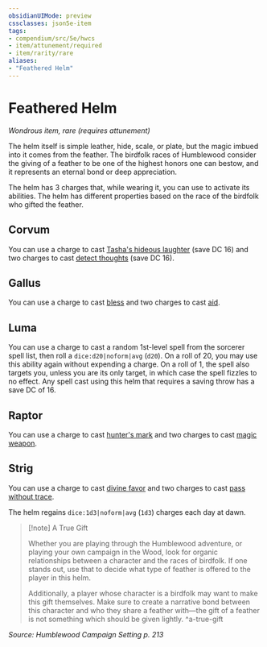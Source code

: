 ```yaml
---
obsidianUIMode: preview
cssclasses: json5e-item
tags:
- compendium/src/5e/hwcs
- item/attunement/required
- item/rarity/rare
aliases: 
- "Feathered Helm"
---
```

# Feathered Helm
*Wondrous item, rare (requires attunement)*  


The helm itself is simple leather, hide, scale, or plate, but the magic imbued into it comes from the feather. The birdfolk races of Humblewood consider the giving of a feather to be one of the highest honors one can bestow, and it represents an eternal bond or deep appreciation.

The helm has 3 charges that, while wearing it, you can use to activate its abilities. The helm has different properties based on the race of the birdfolk who gifted the feather.

## Corvum

You can use a charge to cast [Tasha's hideous laughter](2-Mechanics/CLI/spells/tashas-hideous-laughter.md) (save DC 16) and two charges to cast [detect thoughts](2-Mechanics/CLI/spells/detect-thoughts.md) (save DC 16).

## Gallus

You can use a charge to cast [bless](2-Mechanics/CLI/spells/bless.md) and two charges to cast [aid](2-Mechanics/CLI/spells/aid.md).

## Luma

You can use a charge to cast a random 1st-level spell from the sorcerer spell list, then roll a `dice:d20|noform|avg` (`d20`). On a roll of 20, you may use this ability again without expending a charge. On a roll of 1, the spell also targets you, unless you are its only target, in which case the spell fizzles to no effect. Any spell cast using this helm that requires a saving throw has a save DC of 16.

## Raptor

You can use a charge to cast [hunter's mark](2-Mechanics/CLI/spells/hunters-mark.md) and two charges to cast [magic weapon](2-Mechanics/CLI/spells/magic-weapon.md).

## Strig

You can use a charge to cast [divine favor](2-Mechanics/CLI/spells/divine-favor.md) and two charges to cast [pass without trace](2-Mechanics/CLI/spells/pass-without-trace.md).

The helm regains `dice:1d3|noform|avg` (`1d3`) charges each day at dawn.

> [!note] A True Gift
> 
> Whether you are playing through the Humblewood adventure, or playing your own campaign in the Wood, look for organic relationships between a character and the races of birdfolk. If one stands out, use that to decide what type of feather is offered to the player in this helm.
> 
> Additionally, a player whose character is a birdfolk may want to make this gift themselves. Make sure to create a narrative bond between this character and who they share a feather with—the gift of a feather is not something which should be given lightly.
^a-true-gift

*Source: Humblewood Campaign Setting p. 213*